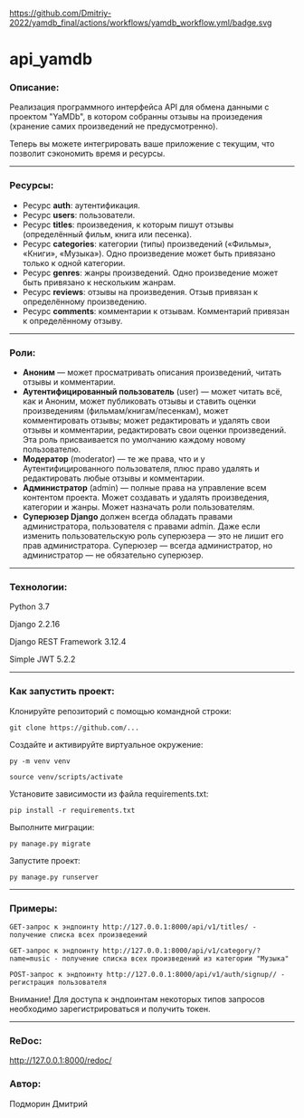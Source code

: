 https://github.com/Dmitriy-2022/yamdb_final/actions/workflows/yamdb_workflow.yml/badge.svg

# **api_yamdb**

### **Описание:**
Реализация программного интерфейса API для обмена данными с проектом "YaMDb", в котором собранны отзывы на произедения (хранение самих произведений не предусмотренно).

Теперь вы можете интегрировать ваше приложение с текущим, что позволит сэкономить время и ресурсы.

---
### **Ресурсы:**
* Ресурс **auth**: аутентификация.
* Ресурс **users**: пользователи.
* Ресурс **titles**: произведения, к которым пишут отзывы (определённый фильм, книга или песенка).
* Ресурс **categories**: категории (типы) произведений («Фильмы», «Книги», «Музыка»). Одно произведение может быть привязано только к одной категории.
* Ресурс **genres**: жанры произведений. Одно произведение может быть привязано к нескольким жанрам.
* Ресурс **reviews**: отзывы на произведения. Отзыв привязан к определённому произведению.
* Ресурс **comments**: комментарии к отзывам. Комментарий привязан к определённому отзыву.
---
### **Роли:**
* **Аноним** — может просматривать описания произведений, читать отзывы и комментарии.
* **Аутентифицированный пользователь** (user) — может читать всё, как и Аноним, может публиковать отзывы и ставить оценки произведениям (фильмам/книгам/песенкам), может комментировать отзывы; может редактировать и удалять свои отзывы и комментарии, редактировать свои оценки произведений. Эта роль присваивается по умолчанию каждому новому пользователю.
* **Модератор** (moderator) — те же права, что и у Аутентифицированного пользователя, плюс право удалять и редактировать любые отзывы и комментарии.
* **Администратор** (admin) — полные права на управление всем контентом проекта. Может создавать и удалять произведения, категории и жанры. Может назначать роли пользователям.
* **Суперюзер Django** должен всегда обладать правами администратора, пользователя с правами admin. Даже если изменить пользовательскую роль суперюзера — это не лишит его прав администратора. Суперюзер — всегда администратор, но администратор — не обязательно суперюзер.
---
### **Технологии:**
Python 3.7

Django 2.2.16

Django REST Framework 3.12.4

Simple JWT 5.2.2

---
### **Как запустить проект:**

Клонируйте репозиторий с помощью командной строки:

```
git clone https://github.com/...
```
Создайте и активируйте виртуальное окружение:

```
py -m venv venv
```

```
source venv/scripts/activate
```

Установите зависимости из файла requirements.txt:

```
pip install -r requirements.txt
``` 

Выполните миграции:

```
py manage.py migrate
```

Запустите проект:

```
py manage.py runserver
```
---
### **Примеры:**
```
GET-запрос к эндпоинту http://127.0.0.1:8000/api/v1/titles/ - получение списка всех произведений
```
```
GET-запрос к эндпоинту http://127.0.0.1:8000/api/v1/category/?name=music - получение списка всех произведений из категории "Музыка"
```
```
POST-запрос к эндпоинту http://127.0.0.1:8000/api/v1/auth/signup// - регистрация пользователя
```
Внимание! Для доступа к эндпоинтам некоторых типов запросов необходимо зарегистрироваться и получить токен.

---
### **ReDoc:**
http://127.0.0.1:8000/redoc/
### **Автор:**
Подморин Дмитрий 
